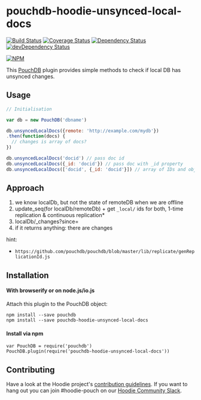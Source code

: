 # pouchdb-hoodie-unsynced-local-docs

[![Build Status](https://travis-ci.org/hoodiehq/pouchdb-hoodie-unsynced-local-docs.svg?branch=master)](https://travis-ci.org/hoodiehq/pouchdb-hoodie-unsynced-local-docs)
[![Coverage Status](https://coveralls.io/repos/hoodiehq/pouchdb-hoodie-unsynced-local-docs/badge.svg?branch=master&service=github)](https://coveralls.io/github/hoodiehq/pouchdb-hoodie-unsynced-local-docs?branch=master)
[![Dependency Status](https://david-dm.org/hoodiehq/pouchdb-hoodie-unsynced-local-docs.svg)](https://david-dm.org/hoodiehq/pouchdb-hoodie-unsynced-local-docs)
[![devDependency Status](https://david-dm.org/hoodiehq/pouchdb-hoodie-unsynced-local-docs/dev-status.svg)](https://david-dm.org/hoodiehq/pouchdb-hoodie-unsynced-local-docs#info=devDependencies)

[![NPM](https://nodei.co/npm/pouchdb-hoodie-unsynced-local-docs.png?downloads=true&downloadRank=true&stars=true)](https://nodei.co/npm/pouchdb-hoodie-unsynced-local-docs/)

This [PouchDB](http://pouchdb.com/) plugin provides simple methods to
check if local DB has unsynced changes.

## Usage

```js
// Initialisation

var db = new PouchDB('dbname')

db.unsyncedLocalDocs({remote: 'http://example.com/mydb'})
.then(function(docs) {
  // changes is array of docs?
})

db.unsyncedLocalDocs('docid') // pass doc id
db.unsyncedLocalDocs({_id: 'docid'}) // pass doc with _id property
db.unsyncedLocalDocs(['docid', {_id: 'docid'}]) // array of IDs and objects
```

## Approach
1. we know localDb, but not the state of remoteDB when we are offline
2. update_seq(for localDb/remoteDb) + get `_local/` ids for both, 1-time replication & continuous replication*
3. localDb/_changes?since=<seq>
4. if it returns anything: there are changes

hint:
* `https://github.com/pouchdb/pouchdb/blob/master/lib/replicate/genReplicationId.js`

## Installation

#### With browserify or on node.js/io.js

Attach this plugin to the PouchDB object:
````
npm install --save pouchdb
npm install --save pouchdb-hoodie-unsynced-local-docs
````

#### Install via npm

````
var PouchDB = require('pouchdb')
PouchDB.plugin(require('pouchdb-hoodie-unsynced-local-docs'))
````

<!--
### In the browser

```html
<script src="pouchdb.js"></script>
<script src="pouchdb-hoodie-local-changes.js"></script>
```

### In node.js

```js
var PouchDB = require('pouchdb')
PouchDB.plugin( require('pouchdb-hoodie-local-changes') )
```

## Testing

### In Node.js

Run all tests and validates JavaScript Code Style using [standard](https://www.npmjs.com/package/standard)

```
npm test
```

To run only the tests

```
npm run test:node
```
-->
## Contributing

Have a look at the Hoodie project's [contribution guidelines](https://github.com/hoodiehq/hoodie-dotfiles/blob/master/static/CONTRIBUTING.md).
If you want to hang out you can join #hoodie-pouch on our [Hoodie Community Slack](http://hood.ie/chat/).
